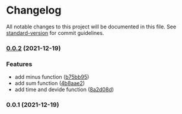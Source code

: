 # Changelog

All notable changes to this project will be documented in this file. See [standard-version](https://github.com/conventional-changelog/standard-version) for commit guidelines.

### [0.0.2](https://github.com/initdc/hello-commitlint/compare/v0.0.1...v0.0.2) (2021-12-19)


### Features

* add minus function ([b75bb95](https://github.com/initdc/hello-commitlint/commit/b75bb952e3e73edbadcee1b8b3144087394339d9))
* add sum function ([4b8aae2](https://github.com/initdc/hello-commitlint/commit/4b8aae22ade88b6962490900a50030d0419fa246))
* add time and devide function ([8a2d08d](https://github.com/initdc/hello-commitlint/commit/8a2d08df33349e1b98901cef4bebfc0d65710be2))

### 0.0.1 (2021-12-19)
